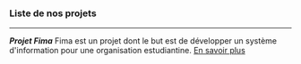 ### Liste de nos projets
____________

***Projet Fima***
Fima est un projet dont le but est de développer un système d'information pour une organisation estudiantine. [En savoir plus](https://github.com/yenahup/cesam)
